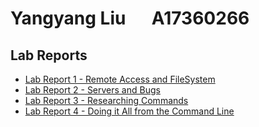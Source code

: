 # Yangyang Liu &emsp; A17360266
## Lab Reports
* [Lab Report 1 - Remote Access and FileSystem](https://yal103.github.io/cse15l-lab-reports/lab1.html)
* [Lab Report 2 - Servers and Bugs](https://yal103.github.io/cse15l-lab-reports/lab-report-2.html)
* [Lab Report 3 - Researching Commands](https://yal103.github.io/cse15l-lab-reports/lab-report-3.html)
* [Lab Report 4 - Doing it All from the Command Line](https://yal103.github.io/cse15l-lab-reports/lab-report-4.html)
